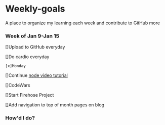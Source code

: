 # Weekly-goals
A place to organize my learning each week and contribute to GitHub more

### Week of Jan 9-Jan 15

[]Upload to GitHub everyday

[]Do cardio everyday

    [x]Monday

[]Continue [node video tutorial](https://www.youtube.com/watch?v=BBOUfdUZIVo&index=17&list=PL4cUxeGkcC9gcy9lrvMJ75z9maRw4byYp)

[]CodeWars

[]Start Firehose Project

[]Add navigation to top of month pages on blog

### How'd I do?


